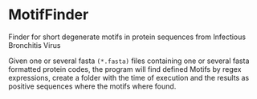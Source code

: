 # MotifFinder
Finder for short degenerate motifs in protein sequences from Infectious Bronchitis Virus

Given one or several fasta `(*.fasta)` files containing one or several fasta formatted protein codes, the program will find defined Motifs by regex expressions, create a folder with the time of execution and the results as positive sequences where the motifs where found.
